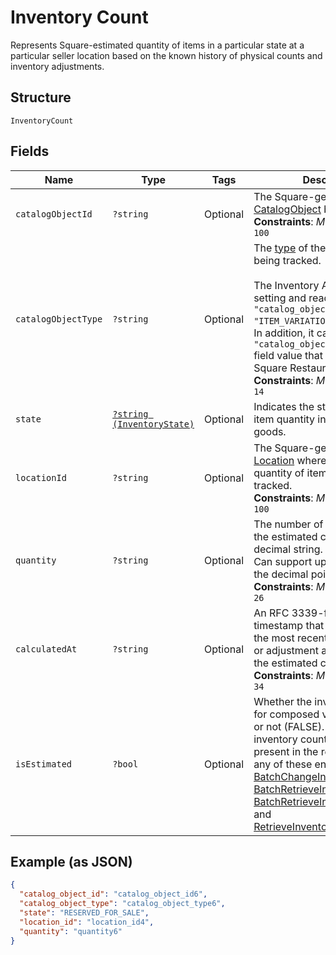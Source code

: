 
# Inventory Count

Represents Square-estimated quantity of items in a particular state at a
particular seller location based on the known history of physical counts and
inventory adjustments.

## Structure

`InventoryCount`

## Fields

| Name | Type | Tags | Description | Getter | Setter |
|  --- | --- | --- | --- | --- | --- |
| `catalogObjectId` | `?string` | Optional | The Square-generated ID of the<br>[CatalogObject](entity:CatalogObject) being tracked.<br>**Constraints**: *Maximum Length*: `100` | getCatalogObjectId(): ?string | setCatalogObjectId(?string catalogObjectId): void |
| `catalogObjectType` | `?string` | Optional | The [type](entity:CatalogObjectType) of the [CatalogObject](entity:CatalogObject) being tracked.<br><br>The Inventory API supports setting and reading the `"catalog_object_type": "ITEM_VARIATION"` field value.<br>In addition, it can also read the `"catalog_object_type": "ITEM"` field value that is set by the Square Restaurants app.<br>**Constraints**: *Maximum Length*: `14` | getCatalogObjectType(): ?string | setCatalogObjectType(?string catalogObjectType): void |
| `state` | [`?string (InventoryState)`](../../doc/models/inventory-state.md) | Optional | Indicates the state of a tracked item quantity in the lifecycle of goods. | getState(): ?string | setState(?string state): void |
| `locationId` | `?string` | Optional | The Square-generated ID of the [Location](entity:Location) where the related<br>quantity of items is being tracked.<br>**Constraints**: *Maximum Length*: `100` | getLocationId(): ?string | setLocationId(?string locationId): void |
| `quantity` | `?string` | Optional | The number of items affected by the estimated count as a decimal string.<br>Can support up to 5 digits after the decimal point.<br>**Constraints**: *Maximum Length*: `26` | getQuantity(): ?string | setQuantity(?string quantity): void |
| `calculatedAt` | `?string` | Optional | An RFC 3339-formatted timestamp that indicates when the most recent physical count or adjustment affecting<br>the estimated count is received.<br>**Constraints**: *Maximum Length*: `34` | getCalculatedAt(): ?string | setCalculatedAt(?string calculatedAt): void |
| `isEstimated` | `?bool` | Optional | Whether the inventory count is for composed variation (TRUE) or not (FALSE). If true, the inventory count will not be present in the response of<br>any of these endpoints: [BatchChangeInventory](../../doc/apis/inventory.md#batch-change-inventory),<br>[BatchRetrieveInventoryChanges](../../doc/apis/inventory.md#batch-retrieve-inventory-changes),<br>[BatchRetrieveInventoryCounts](../../doc/apis/inventory.md#batch-retrieve-inventory-counts), and<br>[RetrieveInventoryChanges](../../doc/apis/inventory.md#retrieve-inventory-changes). | getIsEstimated(): ?bool | setIsEstimated(?bool isEstimated): void |

## Example (as JSON)

```json
{
  "catalog_object_id": "catalog_object_id6",
  "catalog_object_type": "catalog_object_type6",
  "state": "RESERVED_FOR_SALE",
  "location_id": "location_id4",
  "quantity": "quantity6"
}
```

